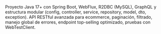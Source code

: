 <!-- Use this file to provide workspace-specific custom instructions to Copilot. For more details, visit https://code.visualstudio.com/docs/copilot/copilot-customization#_use-a-githubcopilotinstructionsmd-file -->

Proyecto Java 17+ con Spring Boot, WebFlux, R2DBC (MySQL), GraphQL y estructura modular (config, controller, service, repository, model, dto, exception). API RESTful avanzada para ecommerce, paginación, filtrado, manejo global de errores, endpoint top-selling optimizado, pruebas con WebTestClient.
